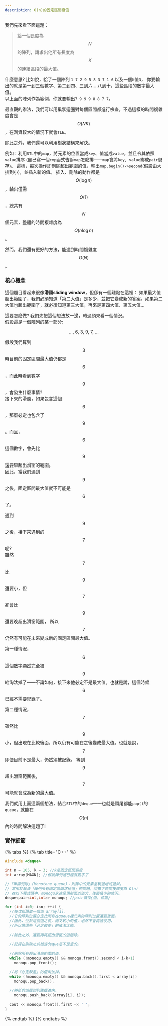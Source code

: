 ```yaml
---
description: O(n)的固定區間極值
---
```


我們先來看下面這題：

> 給一個長度為 $$N$$ 的陣列，請求出他所有長度為 $$K$$ 的連續區段的最大值。

什麼意思? 比如說，給了一個陣列 `1 7 2 9 5 8 3 7 1 6` 以及一個`K`值`3`，
你要輸出的就是第一到三個數字、第二到四、三到六... 八到十，這些區段的數字最大值。\
以上面的陣列作為範例，你就要輸出`7 9 9 9 8 8 7 7`。

最直觀的辦法，我們可以用巢狀迴圈對每個區間都進行檢查，不過這樣的時間複雜度會是 $$O(NK)$$ ，在測資較大的情況下就會`TLE`。

除此之外，我們還可以利用樹狀結構來解決。

例如：利用`STL`中的`map`，將元素的位置當成`key`、值當成`value`，並且令其依照`value`排序
(自己寫一個`cmp`函式告訴`map`怎麼排——`map`會將`key, value`綁成`pair`儲存)。
這樣，每次操作即刪除超出範圍的值，輸出`map.begin()->second`(假設由大排到小)，並插入新的值。
插入、刪除的動作都是 $$O(\log n)$$，輸出僅需 $$O(1)$$，總共有 $$N$$ 個元素，整體的時間複雜度為 $$O(n \log n)$$。

然而，我們還有更好的方法，能達到時間複雜度 $$O(N)$$。

### 核心概念

這個題目看起來很像**滑窗sliding window**，但卻有一個難點在這裡：
如果最大值超出範圍了，我們必須知道「第二大值」是多少，並把它變成新的答案。如果第二大值也超出範圍了，就必須知道第三大值，再來是第四大值、第五大值...

這要怎麼做? 我們先把這個想法放一邊，轉過頭來看一個情況。\
假設這是一個陣列的某一部分:

$$
...,\ 6,\ 3,\ 9,\ 7,\ ...
$$

假設我們算到 $$3$$ 時目前的固定區間最大值仍都是 $$6$$，而此時看到數字 $$9$$，會發生什麼事情?\
接下來的滑窗，如果包含這個 $$6$$，那麼必定也包含了 $$9$$。而且，$$6$$ 這個數字，會先比 $$9$$ 還要早超出滑窗的範圍。\
因此，當我們遇到 $$9$$ 之後，固定區間最大值就不可能是 $$6$$ 了。

遇到 $$9$$ 之後，接下來遇到的 $$7$$ 呢?\
雖然 $$7$$ 比 $$9$$ 還要小，但 $$7$$ 卻會比 $$9$$ 還要晚超出滑窗範圍，
所以 $$7$$ 仍然有可能在未來變成新的固定區間最大值。

第一種情況，$$6$$ 這個數字顯然完全被 $$9$$ 給淘汰掉了——不論如何，接下來他必定不是最大值。也就是說，這個時候 $$6$$ 已經不需要紀錄了。

第二種情況，$$7$$ 雖然比 $$9$$ 小，但出現在比較後面，所以仍有可能在之後變成最大值。也就是說，$$7$$ 即便目前不是最大，仍然須被記錄。
等到 $$9$$ 超出滑窗範圍後，$$7$$ 可能就會成為新的最大值。

我們就用上面這兩個想法，結合`STL`中的`deque`——也就是頭尾都能`pop()`的`queue`，就能在 $$O(n)$$ 內的時間解決這題了!

### 實作細節

{% tabs %}
{% tab title="C++" %}
```cpp
#include <deque>

int n = 105, k = 3; //k是固定區間長度
int array[MAXN]; //假設陣列裡已經有數字了

//「單調列隊」(Monotone queue)：列隊中的元素呈現遞增或遞減。
// 常用於解決「陣列所有固定區間求極值」的問題，均攤下時間複雜度為 O(n)
// 在以下程式碼中，monoqu永遠呈現前面的值大、後面值小的情況。
deque<pair<int,int>> monoqu; //pair儲存{值，位置}

for (int i=0; i<n; ++i) {
  //每次新讀取一個值 array[i]，
  //它的陣列位置必定比所有在queue裡元素的陣列位置還要後面。
  //因此，位於這個值之前，而又較小的值，必然不會再被使用，
  //所以將這些「必定較差」的值淘汰掉。

  //除此之外，還要再將超出滑窗的值刪除。
  
  //記得在刪除之前檢查deque是不是空的。
  
  //刪除所有超出滑窗範圍的值。
  while (!monoqu.empty() && monoqu.front().second < i-k+1)
    monoqu.pop_front();

  //將「必定較差」的值淘汰掉。
  while (!monoqu.empty() && monoqu.back().first < array[i])
    monoqu.pop_back();
	  
  //將新的值推到列隊推進來。
    monoqu.push_back({array[i], i});
  
  cout << monoqu.front().first << ' ';
}
```
{% endtab %}
{% endtabs %}

